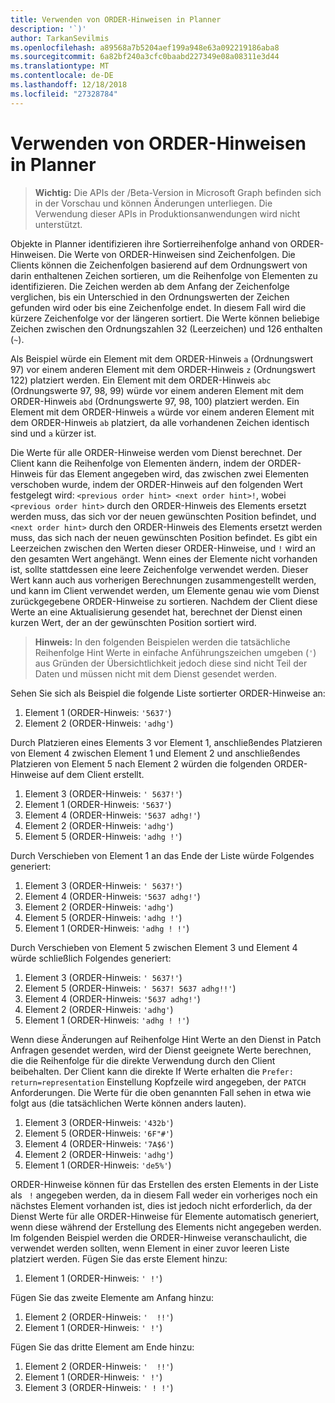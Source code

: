 ```yaml
---
title: Verwenden von ORDER-Hinweisen in Planner
description: '`)'
author: TarkanSevilmis
ms.openlocfilehash: a89568a7b5204aef199a948e63a092219186aba8
ms.sourcegitcommit: 6a82bf240a3cfc0baabd227349e08a08311e3d44
ms.translationtype: MT
ms.contentlocale: de-DE
ms.lasthandoff: 12/18/2018
ms.locfileid: "27328784"
---
```

# <a name="using-order-hints-in-planner"></a>Verwenden von ORDER-Hinweisen in Planner

> **Wichtig:** Die APIs der /Beta-Version in Microsoft Graph befinden sich in der Vorschau und können Änderungen unterliegen. Die Verwendung dieser APIs in Produktionsanwendungen wird nicht unterstützt.

Objekte in Planner identifizieren ihre Sortierreihenfolge anhand von ORDER-Hinweisen. Die Werte von ORDER-Hinweisen sind Zeichenfolgen. Die Clients können die Zeichenfolgen basierend auf dem Ordnungswert von darin enthaltenen Zeichen sortieren, um die Reihenfolge von Elementen zu identifizieren. Die Zeichen werden ab dem Anfang der Zeichenfolge verglichen, bis ein Unterschied in den Ordnungswerten der Zeichen gefunden wird oder bis eine Zeichenfolge endet. In diesem Fall wird die kürzere Zeichenfolge vor der längeren sortiert. Die Werte können beliebige Zeichen zwischen den Ordnungszahlen 32 (Leerzeichen) und 126 enthalten (`~`).

Als Beispiel würde ein Element mit dem ORDER-Hinweis `a` (Ordnungswert 97) vor einem anderen Element mit dem ORDER-Hinweis `z` (Ordnungswert 122) platziert werden. Ein Element mit dem ORDER-Hinweis `abc` (Ordnungswerte 97, 98, 99) würde vor einem anderen Element mit dem ORDER-Hinweis `abd` (Ordnungswerte 97, 98, 100) platziert werden. Ein Element mit dem ORDER-Hinweis `a` würde vor einem anderen Element mit dem ORDER-Hinweis `ab` platziert, da alle vorhandenen Zeichen identisch sind und `a` kürzer ist.

Die Werte für alle ORDER-Hinweise werden vom Dienst berechnet. Der Client kann die Reihenfolge von Elementen ändern, indem der ORDER-Hinweis für das Element angegeben wird, das zwischen zwei Elementen verschoben wurde, indem der ORDER-Hinweis auf den folgenden Wert festgelegt wird: `<previous order hint> <next order hint>!`, wobei `<previous order hint>` durch den ORDER-Hinweis des Elements ersetzt werden muss, das sich vor der neuen gewünschten Position befindet, und `<next order hint>` durch den ORDER-Hinweis des Elements ersetzt werden muss, das sich nach der neuen gewünschten Position befindet. Es gibt ein Leerzeichen zwischen den Werten dieser ORDER-Hinweise, und `!` wird an den gesamten Wert angehängt. Wenn eines der Elemente nicht vorhanden ist, sollte stattdessen eine leere Zeichenfolge verwendet werden. Dieser Wert kann auch aus vorherigen Berechnungen zusammengestellt werden, und kann im Client verwendet werden, um Elemente genau wie vom Dienst zurückgegebene ORDER-Hinweise zu sortieren. Nachdem der Client diese Werte an eine Aktualisierung gesendet hat, berechnet der Dienst einen kurzen Wert, der an der gewünschten Position sortiert wird.

> **Hinweis:** In den folgenden Beispielen werden die tatsächliche Reihenfolge Hint Werte in einfache Anführungszeichen umgeben (`'`) aus Gründen der Übersichtlichkeit jedoch diese sind nicht Teil der Daten und müssen nicht mit dem Dienst gesendet werden.
 
Sehen Sie sich als Beispiel die folgende Liste sortierter ORDER-Hinweise an:

1. Element 1 (ORDER-Hinweis: `'5637'`)
2. Element 2 (ORDER-Hinweis: `'adhg'`)

Durch Platzieren eines Elements 3 vor Element 1, anschließendes Platzieren von Element 4 zwischen Element 1 und Element 2 und anschließendes Platzieren von Element 5 nach Element 2 würden die folgenden ORDER-Hinweise auf dem Client erstellt. 

1. Element 3 (ORDER-Hinweis: `' 5637!'`)
2. Element 1 (ORDER-Hinweis: `'5637'`)
3. Element 4 (ORDER-Hinweis: `'5637 adhg!'`)
4. Element 2 (ORDER-Hinweis: `'adhg'`)
5. Element 5 (ORDER-Hinweis: `'adhg !'`)

Durch Verschieben von Element 1 an das Ende der Liste würde Folgendes generiert:

1. Element 3 (ORDER-Hinweis: `' 5637!'`)
2. Element 4 (ORDER-Hinweis: `'5637 adhg!'`)
3. Element 2 (ORDER-Hinweis: `'adhg'`)
4. Element 5 (ORDER-Hinweis: `'adhg !'`)
5. Element 1 (ORDER-Hinweis: `'adhg ! !'`)

Durch Verschieben von Element 5 zwischen Element 3 und Element 4 würde schließlich Folgendes generiert:

1. Element 3 (ORDER-Hinweis: `' 5637!'`)
2. Element 5 (ORDER-Hinweis: `' 5637! 5637 adhg!!'`)
3. Element 4 (ORDER-Hinweis: `'5637 adhg!'`)
4. Element 2 (ORDER-Hinweis: `'adhg'`)
5. Element 1 (ORDER-Hinweis: `'adhg ! !'`)

Wenn diese Änderungen auf Reihenfolge Hint Werte an den Dienst in Patch Anfragen gesendet werden, wird der Dienst geeignete Werte berechnen, die die Reihenfolge für die direkte Verwendung durch den Client beibehalten. Der Client kann die direkte If Werte erhalten die `Prefer: return=representation` Einstellung Kopfzeile wird angegeben, der `PATCH` Anforderungen. Die Werte für die oben genannten Fall sehen in etwa wie folgt aus (die tatsächlichen Werte können anders lauten). 

1. Element 3 (ORDER-Hinweis: `'432b'`)
2. Element 5 (ORDER-Hinweis: `'6F"#'`)
3. Element 4 (ORDER-Hinweis: `'7A$6'`)
4. Element 2 (ORDER-Hinweis: `'adhg'`)
5. Element 1 (ORDER-Hinweis: `'de5%'`)

ORDER-Hinweise können für das Erstellen des ersten Elements in der Liste als ` !` angegeben werden, da in diesem Fall weder ein vorheriges noch ein nächstes Element vorhanden ist, dies ist jedoch nicht erforderlich, da der Dienst Werte für alle ORDER-Hinweise für Elemente automatisch generiert, wenn diese während der Erstellung des Elements nicht angegeben werden. Im folgenden Beispiel werden die ORDER-Hinweise veranschaulicht, die verwendet werden sollten, wenn Element in einer zuvor leeren Liste platziert werden. Fügen Sie das erste Element hinzu:

1. Element 1 (ORDER-Hinweis: `' !'`)

Fügen Sie das zweite Elemente am Anfang hinzu:

1. Element 2 (ORDER-Hinweis: `'  !!'`)
2. Element 1 (ORDER-Hinweis: `' !'`)

Fügen Sie das dritte Element am Ende hinzu:

1. Element 2 (ORDER-Hinweis: `'  !!'`)
2. Element 1 (ORDER-Hinweis: `' !'`)
3. Element 3 (ORDER-Hinweis: `' ! !'`)







